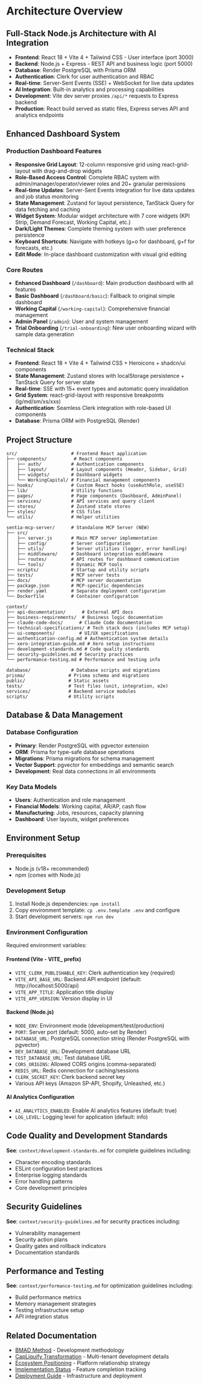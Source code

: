# Architecture Overview

## Full-Stack Node.js Architecture with AI Integration

- **Frontend**: React 18 + Vite 4 + Tailwind CSS - User interface (port 3000)
- **Backend**: Node.js + Express - REST API and business logic (port 5000)
- **Database**: Render PostgreSQL with Prisma ORM
- **Authentication**: Clerk for user authentication and RBAC
- **Real-time**: Server-Sent Events (SSE) + WebSocket for live data updates
- **AI Integration**: Built-in analytics and processing capabilities
- **Development**: Vite dev server proxies `/api/*` requests to Express backend
- **Production**: React build served as static files, Express serves API and analytics endpoints

## Enhanced Dashboard System

### Production Dashboard Features

- **Responsive Grid Layout**: 12-column responsive grid using react-grid-layout with drag-and-drop widgets
- **Role-Based Access Control**: Complete RBAC system with admin/manager/operator/viewer roles and 20+ granular permissions
- **Real-time Updates**: Server-Sent Events integration for live data updates and job status monitoring
- **State Management**: Zustand for layout persistence, TanStack Query for data fetching and caching
- **Widget System**: Modular widget architecture with 7 core widgets (KPI Strip, Demand Forecast, Working Capital, etc.)
- **Dark/Light Themes**: Complete theming system with user preference persistence
- **Keyboard Shortcuts**: Navigate with hotkeys (g+o for dashboard, g+f for forecasts, etc.)
- **Edit Mode**: In-place dashboard customization with visual grid editing

### Core Routes

- **Enhanced Dashboard** (`/dashboard`): Main production dashboard with all features
- **Basic Dashboard** (`/dashboard/basic`): Fallback to original simple dashboard
- **Working Capital** (`/working-capital`): Comprehensive financial management
- **Admin Panel** (`/admin`): User and system management
- **Trial Onboarding** (`/trial-onboarding`): New user onboarding wizard with sample data generation

### Technical Stack

- **Frontend**: React 18 + Vite 4 + Tailwind CSS + Heroicons + shadcn/ui components
- **State Management**: Zustand stores with localStorage persistence + TanStack Query for server state
- **Real-time**: SSE with 15+ event types and automatic query invalidation
- **Grid System**: react-grid-layout with responsive breakpoints (lg/md/sm/xs/xxs)
- **Authentication**: Seamless Clerk integration with role-based UI components
- **Database**: Prisma ORM with PostgreSQL (Render)

## Project Structure

```
src/                    # Frontend React application
├── components/          # React components
│   ├── auth/           # Authentication components
│   ├── layout/         # Layout components (Header, Sidebar, Grid)
│   ├── widgets/        # Dashboard widgets
│   └── WorkingCapital/ # Financial management components
├── hooks/              # Custom React hooks (useAuthRole, useSSE)
├── lib/                # Utility functions
├── pages/              # Page components (Dashboard, AdminPanel)
├── services/           # API services and query client
├── stores/             # Zustand state stores
├── styles/             # CSS files
└── utils/              # Helper utilities

sentia-mcp-server/      # Standalone MCP Server (NEW)
├── src/
│   ├── server.js       # Main MCP server implementation
│   ├── config/         # Server configuration
│   ├── utils/          # Server utilities (logger, error handling)
│   ├── middleware/     # Dashboard integration middleware
│   ├── routes/         # API routes for dashboard communication
│   └── tools/          # Dynamic MCP tools
├── scripts/            # Startup and utility scripts
├── tests/              # MCP server tests
├── docs/               # MCP server documentation
├── package.json        # MCP-specific dependencies
├── render.yaml         # Separate deployment configuration
└── Dockerfile          # Container configuration

context/
├── api-documentation/      # External API docs
├── business-requirements/  # Business logic documentation
├── claude-code-docs/      # Claude Code documentation
├── technical-specifications/ # Tech stack docs (includes MCP setup)
├── ui-components/         # UI/UX specifications
├── authentication-config.md # Authentication system details
├── xero-integration-guide.md # Xero setup instructions
├── development-standards.md # Code quality standards
├── security-guidelines.md # Security practices
└── performance-testing.md # Performance and testing info

database/               # Database scripts and migrations
prisma/                # Prisma schema and migrations
public/                # Static assets
tests/                 # Test files (unit, integration, e2e)
services/              # Backend service modules
scripts/               # Utility scripts
```

## Database & Data Management

### Database Configuration

- **Primary**: Render PostgreSQL with pgvector extension
- **ORM**: Prisma for type-safe database operations
- **Migrations**: Prisma migrations for schema management
- **Vector Support**: pgvector for embeddings and semantic search
- **Development**: Real data connections in all environments

### Key Data Models

- **Users**: Authentication and role management
- **Financial Models**: Working capital, AR/AP, cash flow
- **Manufacturing**: Jobs, resources, capacity planning
- **Dashboard**: User layouts, widget preferences

## Environment Setup

### Prerequisites

- Node.js (v18+ recommended)
- npm (comes with Node.js)

### Development Setup

1. Install Node.js dependencies: `npm install`
2. Copy environment template: `cp .env.template .env` and configure
3. Start development servers: `npm run dev`

### Environment Configuration

Required environment variables:

#### Frontend (Vite - VITE\_ prefix)

- `VITE_CLERK_PUBLISHABLE_KEY`: Clerk authentication key (required)
- `VITE_API_BASE_URL`: Backend API endpoint (default: http://localhost:5000/api)
- `VITE_APP_TITLE`: Application title display
- `VITE_APP_VERSION`: Version display in UI

#### Backend (Node.js)

- `NODE_ENV`: Environment mode (development/test/production)
- `PORT`: Server port (default: 5000, auto-set by Render)
- `DATABASE_URL`: PostgreSQL connection string (Render PostgreSQL with pgvector)
- `DEV_DATABASE_URL`: Development database URL
- `TEST_DATABASE_URL`: Test database URL
- `CORS_ORIGINS`: Allowed CORS origins (comma-separated)
- `REDIS_URL`: Redis connection for caching/sessions
- `CLERK_SECRET_KEY`: Clerk backend secret key
- Various API keys (Amazon SP-API, Shopify, Unleashed, etc.)

#### AI Analytics Configuration

- `AI_ANALYTICS_ENABLED`: Enable AI analytics features (default: true)
- `LOG_LEVEL`: Logging level for application (default: info)

## Code Quality and Development Standards

**See**: `context/development-standards.md` for complete guidelines including:

- Character encoding standards
- ESLint configuration best practices
- Enterprise logging standards
- Error handling patterns
- Core development principles

## Security Guidelines

**See**: `context/security-guidelines.md` for security practices including:

- Vulnerability management
- Security action plans
- Quality gates and rollback indicators
- Documentation standards

## Performance and Testing

**See**: `context/performance-testing.md` for optimization guidelines including:

- Build performance metrics
- Memory management strategies
- Testing infrastructure setup
- API integration status

## Related Documentation

- [BMAD Method](BMAD-METHOD.md) - Development methodology
- [CapLiquify Transformation](CAPLIQUIFY-TRANSFORMATION.md) - Multi-tenant development details
- [Ecosystem Positioning](ECOSYSTEM-POSITIONING.md) - Platform relationship strategy
- [Implementation Status](IMPLEMENTATION-STATUS.md) - Feature completion tracking
- [Deployment Guide](DEPLOYMENT-GUIDE.md) - Infrastructure and deployment
